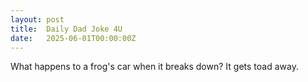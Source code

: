 ```yaml
---
layout: post
title:  Daily Dad Joke 4U
date:   2025-06-01T00:00:00Z
---
```

What happens to a frog's car when it breaks down? It gets toad away.
